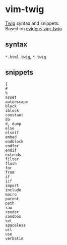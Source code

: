 vim-twig
========

[Twig](http://twig.sensiolabs.org) syntax and snippets.  
Based on [evidens vim-twig](https://github.com/evidens/vim-twig)

syntax
------

`*.html.twig`, `*.twig`

snippets
--------

```
{
#
%
asset
autoescape
block
iblock
constant
do
d, dump
else
elseif
embed
endblock
endfor
endif
extends
filter
flush
for
from
if
iif
import
include
macro
parent
path
raw
render
sandbox
set
spaceless
url
use
verbatim
```
